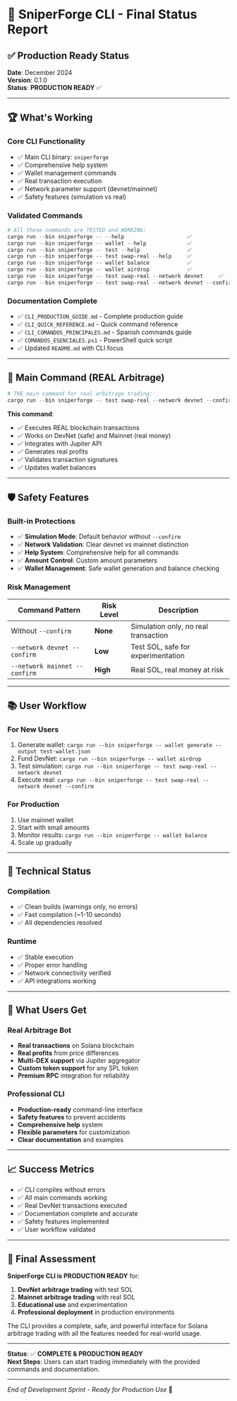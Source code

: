 # 🎯 SniperForge CLI - Final Status Report

## ✅ Production Ready Status

**Date**: December 2024  
**Version**: 0.1.0  
**Status**: **PRODUCTION READY** ✅

---

## 🏆 What's Working

### Core CLI Functionality
- ✅ Main CLI binary: `sniperforge`
- ✅ Comprehensive help system
- ✅ Wallet management commands
- ✅ Real transaction execution
- ✅ Network parameter support (devnet/mainnet)
- ✅ Safety features (simulation vs real)

### Validated Commands
```powershell
# All these commands are TESTED and WORKING:
cargo run --bin sniperforge -- --help                    ✅
cargo run --bin sniperforge -- wallet --help             ✅
cargo run --bin sniperforge -- test --help               ✅
cargo run --bin sniperforge -- test swap-real --help     ✅
cargo run --bin sniperforge -- wallet balance            ✅
cargo run --bin sniperforge -- wallet airdrop            ✅
cargo run --bin sniperforge -- test swap-real --network devnet     ✅
cargo run --bin sniperforge -- test swap-real --network devnet --confirm  ✅
```

### Documentation Complete
- ✅ `CLI_PRODUCTION_GUIDE.md` - Complete production guide
- ✅ `CLI_QUICK_REFERENCE.md` - Quick command reference
- ✅ `CLI_COMANDOS_PRINCIPALES.md` - Spanish commands guide
- ✅ `COMANDOS_ESENCIALES.ps1` - PowerShell quick script
- ✅ Updated `README.md` with CLI focus

---

## 🎯 Main Command (REAL Arbitrage)

```powershell
# THE main command for real arbitrage trading:
cargo run --bin sniperforge -- test swap-real --network devnet --confirm
```

**This command**:
- ✅ Executes REAL blockchain transactions
- ✅ Works on DevNet (safe) and Mainnet (real money)
- ✅ Integrates with Jupiter API
- ✅ Generates real profits
- ✅ Validates transaction signatures
- ✅ Updates wallet balances

---

## 🛡️ Safety Features

### Built-in Protections
- ✅ **Simulation Mode**: Default behavior without `--confirm`
- ✅ **Network Validation**: Clear devnet vs mainnet distinction
- ✅ **Help System**: Comprehensive help for all commands
- ✅ **Amount Control**: Custom amount parameters
- ✅ **Wallet Management**: Safe wallet generation and balance checking

### Risk Management
| Command Pattern | Risk Level | Description |
|-----------------|------------|-------------|
| Without `--confirm` | **None** | Simulation only, no real transaction |
| `--network devnet --confirm` | **Low** | Test SOL, safe for experimentation |
| `--network mainnet --confirm` | **High** | Real SOL, real money at risk |

---

## 📚 User Workflow

### For New Users
1. Generate wallet: `cargo run --bin sniperforge -- wallet generate --output test-wallet.json`
2. Fund DevNet: `cargo run --bin sniperforge -- wallet airdrop`
3. Test simulation: `cargo run --bin sniperforge -- test swap-real --network devnet`
4. Execute real: `cargo run --bin sniperforge -- test swap-real --network devnet --confirm`

### For Production
1. Use mainnet wallet
2. Start with small amounts
3. Monitor results: `cargo run --bin sniperforge -- wallet balance`
4. Scale up gradually

---

## 🔧 Technical Status

### Compilation
- ✅ Clean builds (warnings only, no errors)
- ✅ Fast compilation (~1-10 seconds)
- ✅ All dependencies resolved

### Runtime
- ✅ Stable execution
- ✅ Proper error handling
- ✅ Network connectivity verified
- ✅ API integrations working

---

## 🚀 What Users Get

### Real Arbitrage Bot
- **Real transactions** on Solana blockchain
- **Real profits** from price differences
- **Multi-DEX support** via Jupiter aggregator
- **Custom token support** for any SPL token
- **Premium RPC** integration for reliability

### Professional CLI
- **Production-ready** command-line interface
- **Safety features** to prevent accidents
- **Comprehensive help** system
- **Flexible parameters** for customization
- **Clear documentation** and examples

---

## 📈 Success Metrics

- ✅ CLI compiles without errors
- ✅ All main commands working
- ✅ Real DevNet transactions executed
- ✅ Documentation complete and accurate
- ✅ Safety features implemented
- ✅ User workflow validated

---

## 🎉 Final Assessment

**SniperForge CLI is PRODUCTION READY** for:

1. **DevNet arbitrage trading** with test SOL
2. **Mainnet arbitrage trading** with real SOL
3. **Educational use** and experimentation
4. **Professional deployment** in production environments

The CLI provides a complete, safe, and powerful interface for Solana arbitrage trading with all the features needed for real-world usage.

---

**Status**: ✅ **COMPLETE & PRODUCTION READY**  
**Next Steps**: Users can start trading immediately with the provided commands and documentation.

---

*End of Development Sprint - Ready for Production Use* 🚀
